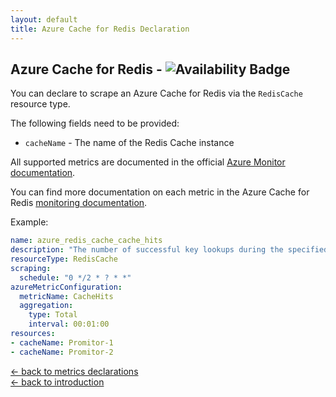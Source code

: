 ```yaml
---
layout: default
title: Azure Cache for Redis Declaration
---
```


## Azure Cache for Redis - ![Availability Badge](https://img.shields.io/badge/Available%20Starting-v1.0.0-green.svg)

You can declare to scrape an Azure Cache for Redis via the `RedisCache` resource
type.

The following fields need to be provided:

- `cacheName` - The name of the Redis Cache instance

All supported metrics are documented in the official [Azure Monitor documentation](https://docs.microsoft.com/en-us/azure/azure-monitor/platform/metrics-supported#microsoftcacheredis).

You can find more documentation on each metric in the Azure Cache for Redis
[monitoring documentation](https://docs.microsoft.com/en-us/azure/azure-cache-for-redis/cache-how-to-monitor#available-metrics-and-reporting-intervals).

Example:

```yaml
name: azure_redis_cache_cache_hits
description: "The number of successful key lookups during the specified reporting interval. This maps to keyspace_hits from the Redis INFO command."
resourceType: RedisCache
scraping:
  schedule: "0 */2 * ? * *"
azureMetricConfiguration:
  metricName: CacheHits
  aggregation:
    type: Total
    interval: 00:01:00
resources:
- cacheName: Promitor-1
- cacheName: Promitor-2
```

<!-- markdownlint-disable MD033 -->
[&larr; back to metrics declarations](/configuration/v1.x/metrics)<br />
[&larr; back to introduction](/)
<!-- markdownlint-enable -->

